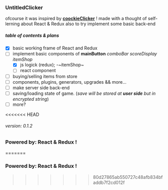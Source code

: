 ### UntitledClicker

ofcourse it was inspired by [__coockieClicker__](https://orteil.dashnet.org/cookieclicker/) !
made with a thought of self-lerning about React & Redux also to try implement some basic back-end

##### table of contents & plans

- [X] basic working frame of React and Redux
- [ ] implement basic components of __mainButton__ *comboBar* *scoreDisplay* *itemShop*
    - [x] js logick (redux); -~itemShop~
    - [ ] react component
- [ ] buying/selling items from store
- [ ] components, plugins, generators, upgrades && more...
- [ ] make server side back-end
- [ ] saving/loading state of game. (*save will be stored at __user side__ but in encrypted string*)
- [ ] more?

<<<<<<< HEAD
###### version: 0.1.2

### Powered by: React & Redux !
=======
### Powered by: React & Redux !
>>>>>>> 80d27865ab550727c48afb834bfaddb7f2cd012f
